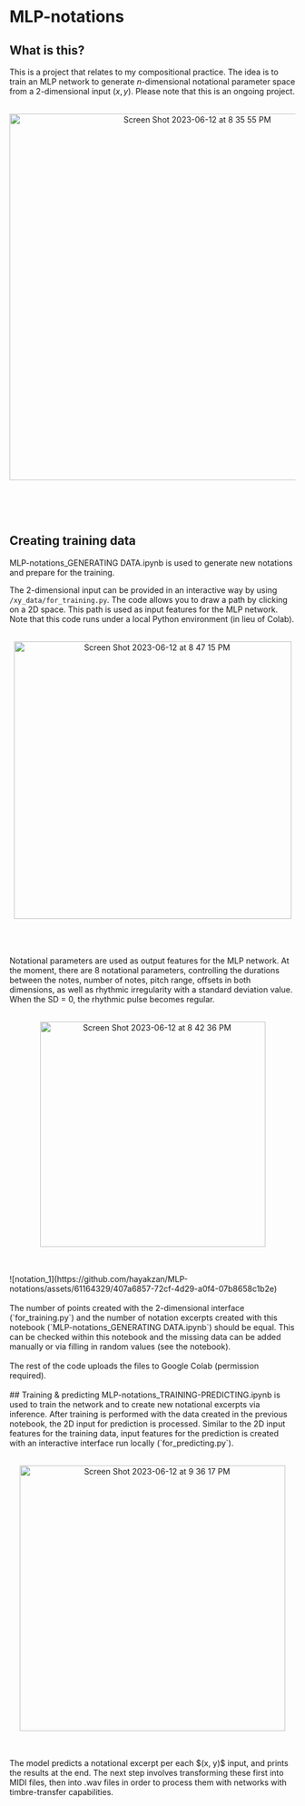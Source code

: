 # MLP-notations

## What is this?
This is a project that relates to my compositional practice. The idea is to train an MLP network to generate $n$-dimensional notational parameter space from a 2-dimensional input $(x, y)$. Please note that this is an ongoing project.
<br>
<br>
<p align="center">
<img width="646" alt="Screen Shot 2023-06-12 at 8 35 55 PM" src="https://github.com/hayakzan/MLP-notations/assets/61164329/722b5d78-b56d-41d6-9ac5-06eee9acc8c4">
<p>
<br>
<br>
<br>

## Creating training data
MLP-notations_GENERATING DATA.ipynb is used to generate new notations and prepare for the training.

The 2-dimensional input can be provided in an interactive way by using `/xy_data/for_training.py`. The code allows you to draw a path by clicking on a 2D space. This path is used as input features for the MLP network. Note that this code runs under a local Python environment (in lieu of Colab).
<br>
<br>
<p align="center">  
<img width="489" alt="Screen Shot 2023-06-12 at 8 47 15 PM" src="https://github.com/hayakzan/MLP-notations/assets/61164329/a3b5eaae-abbe-40ab-898c-5907a7ff2d7c">
<p>  
<br>
<br>
<br>
Notational parameters are used as output features for the MLP network. At the moment, there are 8 notational parameters, controlling the durations between the notes, number of notes, pitch range, offsets in both dimensions, as well as rhythmic irregularity with a standard deviation value. When the SD = 0, the rhythmic pulse becomes regular. 
<br>
<br>
<p align="center">
<img width="397" alt="Screen Shot 2023-06-12 at 8 42 36 PM" src="https://github.com/hayakzan/MLP-notations/assets/61164329/a478952d-c539-48cb-a004-e676b8e80c5c">
<p>  
<br>
<br>
![notation_1](https://github.com/hayakzan/MLP-notations/assets/61164329/407a6857-72cf-4d29-a0f4-07b8658c1b2e)
<br>
<br>
The number of points created with the 2-dimensional interface (`for_training.py`) and the number of notation excerpts created with this notebook (`MLP-notations_GENERATING DATA.ipynb`) should be equal. This can be checked within this notebook and the missing data can be added manually or via filling in random values (see the notebook).
<br>
<br>
The rest of the code uploads the files to Google Colab (permission required).
<br>
<br>
## Training & predicting
MLP-notations_TRAINING-PREDICTING.ipynb is used to train the network and to create new notational excerpts via inference. After training is performed with the data created in the previous notebook, the 2D input for prediction is processed. Similar to the 2D input features for the training data, input features for the prediction is created with an interactive interface run locally (`for_predicting.py`). 
<br>
<br>
<p align="center">  
<img width="468" alt="Screen Shot 2023-06-12 at 9 36 17 PM" src="https://github.com/hayakzan/MLP-notations/assets/61164329/101a1848-021d-49d8-9bbe-fb90cff763f7">
<p>  
<br>
<br>
The model predicts a notational excerpt per each $(x, y)$ input, and prints the results at the end. The next step involves transforming these first into MIDI files, then into .wav files in order to process them with networks with timbre-transfer capabilities.

